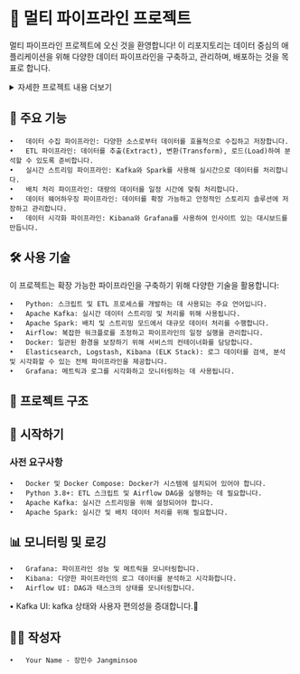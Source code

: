 # 🚀 멀티 파이프라인 프로젝트

멀티 파이프라인 프로젝트에 오신 것을 환영합니다! 이 리포지토리는 데이터 중심의 애플리케이션을 위해 다양한 데이터 파이프라인을 구축하고, 관리하며, 배포하는 것을 목표로 합니다.
<details>
  <summary>자세한 프로젝트 내용 더보기</summary>
	❗️ 자세한 프로젝트 내용은 블로그에 기술할 예정입니다. 
	<br>
	📌 다양한 이슈 관리는 [❗️issue 확인하기](https://github.com/jms0522/Streaming-Data/issues)에서 확인 가능합니다!

	[git-blog](https://jms0522.github.io./)
 
 	 [Notion](https://www.notion.so/b81dc8344f444b6f84dcb2696988c1b1?v=53e3c226d2514c42a1ce0b719266aeb1&pvs=12)
	
</details>

## 🌟 주요 기능

	•	데이터 수집 파이프라인: 다양한 소스로부터 데이터를 효율적으로 수집하고 저장합니다.
	•	ETL 파이프라인: 데이터를 추출(Extract), 변환(Transform), 로드(Load)하여 분석할 수 있도록 준비합니다.
	•	실시간 스트리밍 파이프라인: Kafka와 Spark를 사용해 실시간으로 데이터를 처리합니다.
	•	배치 처리 파이프라인: 대량의 데이터를 일정 시간에 맞춰 처리합니다.
	•	데이터 웨어하우징 파이프라인: 데이터를 확장 가능하고 안정적인 스토리지 솔루션에 저장하고 관리합니다.
	•	데이터 시각화 파이프라인: Kibana와 Grafana를 사용하여 인사이트 있는 대시보드를 만듭니다.

## 🛠️ 사용 기술

이 프로젝트는 확장 가능한 파이프라인을 구축하기 위해 다양한 기술을 활용합니다:

	•	Python: 스크립트 및 ETL 프로세스를 개발하는 데 사용되는 주요 언어입니다.
	•	Apache Kafka: 실시간 데이터 스트리밍 및 처리를 위해 사용됩니다.
	•	Apache Spark: 배치 및 스트리밍 모드에서 대규모 데이터 처리를 수행합니다.
	•	Airflow: 복잡한 워크플로를 조정하고 파이프라인의 일정 실행을 관리합니다.
	•	Docker: 일관된 환경을 보장하기 위해 서비스의 컨테이너화를 담당합니다.
	•	Elasticsearch, Logstash, Kibana (ELK Stack): 로그 데이터를 검색, 분석 및 시각화할 수 있는 전체 파이프라인을 제공합니다.
	•	Grafana: 메트릭과 로그를 시각화하고 모니터링하는 데 사용됩니다.

## 📁 프로젝트 구조




## 🚀 시작하기

### 사전 요구사항

	•	Docker 및 Docker Compose: Docker가 시스템에 설치되어 있어야 합니다.
	•	Python 3.8+: ETL 스크립트 및 Airflow DAG을 실행하는 데 필요합니다.
	•	Apache Kafka: 실시간 스트리밍을 위해 설정되어야 합니다.
	•	Apache Spark: 실시간 및 배치 데이터 처리를 위해 필요합니다.

 ## 📊 모니터링 및 로깅

	•	Grafana: 파이프라인 성능 및 메트릭을 모니터링합니다.
	•	Kibana: 다양한 파이프라인의 로그 데이터를 분석하고 시각화합니다.
	•	Airflow UI: DAG과 태스크의 상태를 모니터링합니다.
  •	Kafka UI: kafka 상태와 사용자 편의성을 증대합니다.

## 🧑‍💻 작성자

	•	Your Name - 장민수 Jangminsoo


